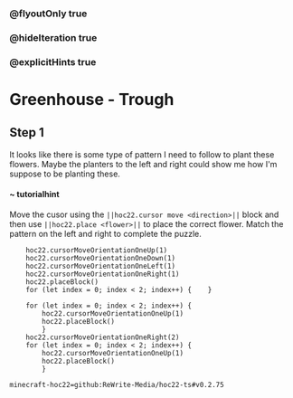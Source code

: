 ### @flyoutOnly true
### @hideIteration true
### @explicitHints true


# Greenhouse - Trough

## Step 1
It looks like there is some type of pattern I need to follow to plant these flowers. Maybe the planters to the left and right could show me how I'm suppose to be planting these.

#### ~ tutorialhint 
Move the cusor using the ``||hoc22.cursor move <direction>||`` block and then use ``||hoc22.place <flower>||`` to place the correct flower. Match the pattern on the left and right to complete the puzzle.



```ghost
    hoc22.cursorMoveOrientationOneUp(1)
    hoc22.cursorMoveOrientationOneDown(1)
    hoc22.cursorMoveOrientationOneLeft(1)
    hoc22.cursorMoveOrientationOneRight(1)
    hoc22.placeBlock()
    for (let index = 0; index < 2; index++) {    }
```
```template
    for (let index = 0; index < 2; index++) {
        hoc22.cursorMoveOrientationOneUp(1) 
        hoc22.placeBlock()    
        }
    hoc22.cursorMoveOrientationOneRight(2)   
    for (let index = 0; index < 2; index++) {
        hoc22.cursorMoveOrientationOneUp(1) 
        hoc22.placeBlock()    
        }      
```
```package
minecraft-hoc22=github:ReWrite-Media/hoc22-ts#v0.2.75
```